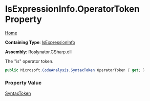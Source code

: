 # IsExpressionInfo\.OperatorToken Property

[Home](../../../../../README.md)

**Containing Type**: [IsExpressionInfo](../README.md)

**Assembly**: Roslynator\.CSharp\.dll

  
The "is" operator token\.

```csharp
public Microsoft.CodeAnalysis.SyntaxToken OperatorToken { get; }
```

### Property Value

[SyntaxToken](https://docs.microsoft.com/en-us/dotnet/api/microsoft.codeanalysis.syntaxtoken)


